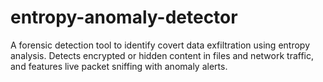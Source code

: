# entropy-anomaly-detector
A forensic detection tool to identify covert data exfiltration using entropy analysis. Detects encrypted or hidden content in files and network traffic, and features live packet sniffing with anomaly alerts.
